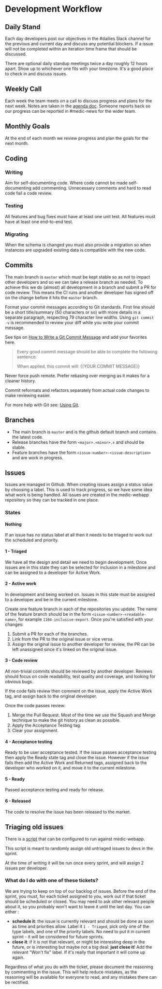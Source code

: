 # Development Workflow

## Daily Stand

Each day developers post our objectives in the #dailies Slack channel for the previous and current day and discuss any potential blockers. If a issue will not be completed within an iteration time frame that should be discussed.

There are optional daily standup meetings twice a day roughly 12 hours apart. Show up to whichever one fits with your timezone. It's a good place to check in and discuss issues.

## Weekly Call

Each week the team meets on a call to discuss progress and plans for the next week. Notes are taken in the [agenda doc](https://docs.google.com/document/d/14AuJ7SerLuOPESBjQlJqpBtzwSAoVf5ykTT7fjyJBT0/edit#). Someone reports back so our progress can be reported in #medic-news for the wider team.

## Monthly Goals

At the end of each month we review progress and plan the goals for the next month.

## Coding

### Writing

Aim for self-documenting code. Where code cannot be made self-documenting add commenting. Unnecessary comments and hard to read code fail a code review.

### Testing

All features and bug fixes must have at least one unit test. All features must have at least one end-to-end test.

### Migrating

When the schema is changed you must also provide a migration so when instances are upgraded existing data is compatible with the new code.

## Commits

The main branch is `master` which must be kept stable so as not to impact other developers and so we can take a release branch as needed. To achieve this we do (almost) all development in a branch and submit a PR for code review. This means the CI runs and another developer has signed off on the change before it hits the `master` branch.

Format your commit messages according to Git standards. First line should be a short title/summary (50 characters or so) with more details in a separate paragraph, respecting 79 character line widths. Using `git commit -v` is recommended to review your diff while you write your commit message.

See tips on [How to Write a Git Commit Message](https://chris.beams.io/posts/git-commit/) and add your favorites here.

> Every good commit message should be able to complete the following sentence:
>
> When applied, this commit will: {{YOUR COMMIT MESSAGE}}

Never force push remote. Prefer rebasing over merging as it makes for a cleaner history.

Commit reformats and refactors separately from actual code changes to make reviewing easier.

For more help with Git see: [Using Git](./using-git.md).

## Branches

- The main branch is `master` and is the github default branch and contains the latest code.
- Release branches have the form `<major>.<minor>.x` and should be stable.
- Feature branches have the form `<issue-number>-<issue-description>` and are work in progress.

## Issues

Issues are managed in Github. When creating issues assign a status value by choosing a label. This is used to track progress, so we have some idea what work is being handled. All issues are created in the medic-webapp repository so they can be tracked in one place.

### States

#### Nothing

If an issue has no status label at all then it needs to be triaged to work out the scheduled and priority.

#### 1 - Triaged

We have all the design and detail we need to begin development. Once issues are in this state they can be selected for inclusion in a milestone and can be assigned to a developer for Active Work.

#### 2 - Active work

In development and being worked on. Issues in this state must be assigned to a developer and be in the current milestone.

Create one feature branch in each of the repositories you update. The name of the feature branch should be in the form `<issue-number>-<readable-name>`, for example `1104-inclusive-export`. Once you're satisfied with your changes:

1. Submit a PR for each of the branches.
2. Link from the PR to the original issue or vice versa.
3. Assign the original issue to another developer for review, the PR can be left unassigned since it's linked on the original issue.

#### 3 - Code review

All non-trivial commits should be reviewed by another developer. Reviews should focus on code readability, test quality and coverage, and looking for obvious bugs.

If the code fails review then comment on the issue, apply the Active Work tag, and assign back to the original developer.

Once the code passes review:

1. Merge the Pull Request. Most of the time we use the Squash and Merge technique to make the git history as clean as possible.
2. Apply the Acceptance Testing tag.
3. Clear your assignment.

#### 4 - Acceptance testing

Ready to be user acceptance tested. If the issue passes acceptance testing then apply the Ready state tag and close the issue. However if the issue fails then add the Active Work and Returned tags, assigned back to the developer who worked on it, and move it to the current milestone.

#### 5 - Ready

Passed acceptance testing and ready for release.

#### 6 - Released

The code to resolve the issue has been released to the market.

## Triaging old issues

There is a [script](https://github.com/SCdF/github-issue-roulette) that can be configured to run against medic-webapp.

This script is meant to randomly assign old untriaged issues to devs in the sprint.

At the time of writing it will be run once every sprint, and will assign 2 issues per developer.

### What do I do with one of these tickets?

We are trying to keep on top of our backlog of issues. Before the end of the sprint, you must, for each ticket assigned to you, work out if that ticket should be scheduled or closed. You may need to ask other relevant people about it, so you probably won't want to leave it until the last day. You can either :

 - **schedule it**: the issue is currently relevant and should be done as soon as time and priorities allow. Label it `1 - Triaged`, pick only one of the type labels, and one of the priority labels. No need to put it in current sprint - it will be considered for future sprints.
 - **close it**: if it is not that relevant, or might be interesting deep in the future, or is interesting but maybe not a big deal: **just close it**! Add the relevant "Won't fix" label. If it's really that important it will come up again.

Regardless of what you do with the ticket, please document the reasoning by commenting in the issue. This will help reduce mistakes, as the reasoning will be available for everyone to read, and any mistakes there can be rectified.

